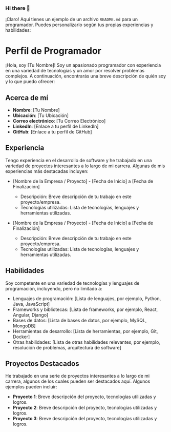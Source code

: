 ### Hi there 👋

¡Claro! Aquí tienes un ejemplo de un archivo `README.md` para un programador. Puedes personalizarlo según tus propias experiencias y habilidades:

# Perfil de Programador

¡Hola, soy [Tu Nombre]! Soy un apasionado programador con experiencia en una variedad de tecnologías y un amor por resolver problemas complejos. A continuación, encontrarás una breve descripción de quién soy y lo que puedo ofrecer:

## Acerca de mí

- **Nombre**: [Tu Nombre]
- **Ubicación**: [Tu Ubicación]
- **Correo electrónico**: [Tu Correo Electrónico]
- **LinkedIn**: [Enlace a tu perfil de LinkedIn]
- **GitHub**: [Enlace a tu perfil de GitHub]

## Experiencia

Tengo experiencia en el desarrollo de software y he trabajado en una variedad de proyectos interesantes a lo largo de mi carrera. Algunas de mis experiencias más destacadas incluyen:

- [Nombre de la Empresa / Proyecto] - [Fecha de Inicio] a [Fecha de Finalización]
  - Descripción: Breve descripción de tu trabajo en este proyecto/empresa.
  - Tecnologías utilizadas: Lista de tecnologías, lenguajes y herramientas utilizadas.

- [Nombre de la Empresa / Proyecto] - [Fecha de Inicio] a [Fecha de Finalización]
  - Descripción: Breve descripción de tu trabajo en este proyecto/empresa.
  - Tecnologías utilizadas: Lista de tecnologías, lenguajes y herramientas utilizadas.

## Habilidades

Soy competente en una variedad de tecnologías y lenguajes de programación, incluyendo, pero no limitado a:

- Lenguajes de programación: [Lista de lenguajes, por ejemplo, Python, Java, JavaScript]
- Frameworks y bibliotecas: [Lista de frameworks, por ejemplo, React, Angular, Django]
- Bases de datos: [Lista de bases de datos, por ejemplo, MySQL, MongoDB]
- Herramientas de desarrollo: [Lista de herramientas, por ejemplo, Git, Docker]
- Otras habilidades: [Lista de otras habilidades relevantes, por ejemplo, resolución de problemas, arquitectura de software]

## Proyectos Destacados

He trabajado en una serie de proyectos interesantes a lo largo de mi carrera, algunos de los cuales pueden ser destacados aquí. Algunos ejemplos pueden incluir:

- **Proyecto 1**: Breve descripción del proyecto, tecnologías utilizadas y logros.
- **Proyecto 2**: Breve descripción del proyecto, tecnologías utilizadas y logros.
- **Proyecto 3**: Breve descripción del proyecto, tecnologías utilizadas y logros.
